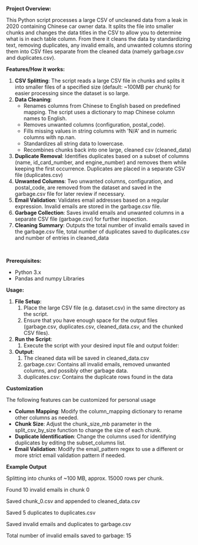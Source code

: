 **Project Overview:**

This Python script processes a large CSV of uncleaned data from a leak in 2020 containing Chinese car owner data. It splits the file into smaller chunks and changes the data titles in the CSV to allow you to determine what is in each table column. From there it cleans the data by standardizing text, removing duplicates, any invalid emails, and unwanted columns storing them into CSV files separate from the cleaned data (namely garbage.csv and duplicates.csv).

**Features/How it works:**

1. **CSV Splitting**: The script reads a large CSV file in chunks and splits it into smaller files of a specified size (default: ~100MB per chunk) for easier processing since the dataset is so large.
2. **Data Cleaning**:
    - Renames columns from Chinese to English based on predefined mapping. The script uses a dictionary to map Chinese column names to English.
    - Removes unwanted columns (configuration, postal_code).
    - Fills missing values in string columns with 'N/A' and in numeric columns with np.nan.
    - Standardizes all string data to lowercase.
    - Recombines chunks back into one large, cleaned csv (cleaned_data)
3. **Duplicate Removal**: Identifies duplicates based on a subset of columns (name, id_card_number, and engine_number) and removes them while keeping the first occurrence. Duplicates are placed in a separate CSV file (duplicates.csv)
4. **Unwanted Columns**: Two unwanted columns, configuration, and postal_code, are removed from the dataset and saved in the garbage.csv file for later review if necessary.
5. **Email Validation**: Validates email addresses based on a regular expression. Invalid emails are stored in the garbage.csv file.
6. **Garbage Collection**: Saves invalid emails and unwanted columns in a separate CSV file (garbage.csv) for further inspection.
7. **Cleaning Summary**: Outputs the total number of invalid emails saved in the garbage.csv file, total number of duplicates saved to duplicates.csv and number  of entries in cleaned_data

&nbsp;

**Prerequisites:**

- Python 3.x
- Pandas and numpy Libraries

**Usage:**

1. **File Setup**:
    1. Place the large CSV file (e.g. dataset.csv) in the same directory as the script.
    2. Ensure that you have enough space for the output files (garbage.csv, duplicates.csv, cleaned_data.csv, and the chunked CSV files).
2. **Run the Script**:
    1. Execute the script with your desired input file and output folder:
3. **Output**:
    1. The cleaned data will be saved in cleaned_data.csv
    2. garbage.csv: Contains all invalid emails, removed unwanted columns, and possibly other garbage data.
    3. duplicates.csv: Contains the duplicate rows found in the data

**Customization**

The following features can be customized for personal usage

- **Column Mapping**: Modify the column_mapping dictionary to rename other columns as needed.
- **Chunk Size**: Adjust the chunk_size_mb parameter in the split_csv_by_size function to change the size of each chunk.
- **Duplicate Identification**: Change the columns used for identifying duplicates by editing the subset_columns list.
- **Email Validation**: Modify the email_pattern regex to use a different or more strict email validation pattern if needed.

**Example Output**

Splitting into chunks of ~100 MB, approx. 15000 rows per chunk.

Found 10 invalid emails in chunk 0

Saved chunk_0.csv and appended to cleaned_data.csv

Saved 5 duplicates to duplicates.csv

Saved invalid emails and duplicates to garbage.csv

Total number of invalid emails saved to garbage: 15
